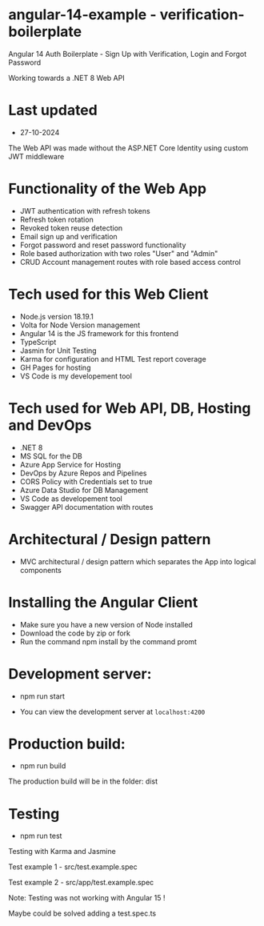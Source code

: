 # angular-14-example - verification-boilerplate

Angular 14 Auth Boilerplate - Sign Up with Verification, Login and Forgot Password

Working towards a .NET 8 Web API

# Last updated

- 27-10-2024

The Web API was made without the ASP.NET Core Identity using custom JWT middleware

# Functionality of the Web App

- JWT authentication with refresh tokens
- Refresh token rotation
- Revoked token reuse detection
- Email sign up and verification
- Forgot password and reset password functionality
- Role based authorization with two roles "User" and "Admin"
- CRUD Account management routes with role based access control

# Tech used for this Web Client

- Node.js version 18.19.1
- Volta for Node Version management
- Angular 14 is the JS framework for this frontend
- TypeScript
- Jasmin for Unit Testing
- Karma for configuration and HTML Test report coverage
- GH Pages for hosting
- VS Code is my developement tool

# Tech used for Web API, DB, Hosting and DevOps

- .NET 8
- MS SQL for the DB
- Azure App Service for Hosting
- DevOps by Azure Repos and Pipelines
- CORS Policy with Credentials set to true
- Azure Data Studio for DB Management
- VS Code as developement tool
- Swagger API documentation with routes

# Architectural / Design pattern

- MVC architectural / design pattern which separates the App into logical components 

# Installing the Angular Client

- Make sure you have a new version of Node installed
- Download the code by zip or fork
- Run the command npm install by the command promt

# Development server:

- npm run start

- You can view the development server at `localhost:4200`

# Production build:

- npm run build

The production build will be in the folder: dist

# Testing

- npm run test

Testing with Karma and Jasmine

Test example 1 - src/test.example.spec

Test example 2 - src/app/test.example.spec

Note: Testing was not working with Angular 15 !

Maybe could be solved adding a test.spec.ts




